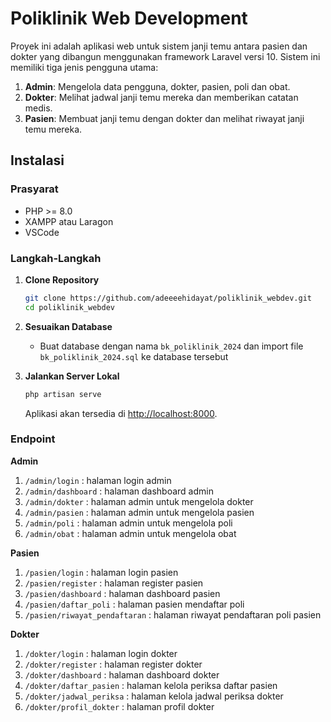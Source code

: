 # Poliklinik Web Development

Proyek ini adalah aplikasi web untuk sistem janji temu antara pasien dan dokter yang dibangun menggunakan framework Laravel versi 10. Sistem ini memiliki tiga jenis pengguna utama:

1. **Admin**: Mengelola data pengguna, dokter, pasien, poli dan obat.
2. **Dokter**: Melihat jadwal janji temu mereka dan memberikan catatan medis.
3. **Pasien**: Membuat janji temu dengan dokter dan melihat riwayat janji temu mereka.

## Instalasi

### Prasyarat
- PHP >= 8.0
- XAMPP atau Laragon
- VSCode

### Langkah-Langkah

1. **Clone Repository**
   ```bash
   git clone https://github.com/adeeeehidayat/poliklinik_webdev.git
   cd poliklinik_webdev
   ```

2. **Sesuaikan Database**
    - Buat database dengan nama `bk_poliklinik_2024` dan import file `bk_poliklinik_2024.sql` ke database tersebut

2. **Jalankan Server Lokal**
   ```bash
   php artisan serve
   ```
   Aplikasi akan tersedia di [http://localhost:8000](http://localhost:8000).

### Endpoint
**Admin**
1. ```/admin/login``` : halaman login admin
2. ```/admin/dashboard``` : halaman dashboard admin
2. ```/admin/dokter``` : halaman admin untuk mengelola dokter
2. ```/admin/pasien``` : halaman admin untuk mengelola pasien 
2. ```/admin/poli``` : halaman admin untuk mengelola poli 
2. ```/admin/obat``` : halaman admin untuk mengelola obat 

**Pasien**
1. ```/pasien/login``` : halaman login pasien
2. ```/pasien/register``` : halaman register pasien
3. ```/pasien/dashboard``` : halaman dashboard pasien
4. ```/pasien/daftar_poli``` : halaman pasien mendaftar poli
5. ```/pasien/riwayat_pendaftaran``` : halaman riwayat pendaftaran poli pasien

**Dokter**
1. ```/dokter/login``` : halaman login dokter
2. ```/dokter/register``` : halaman register dokter
3. ```/dokter/dashboard``` : halaman dashboard dokter
4. ```/dokter/daftar_pasien``` : halaman kelola periksa daftar pasien
5. ```/dokter/jadwal_periksa``` : halaman kelola jadwal periksa dokter
6. ```/dokter/profil_dokter``` : halaman profil dokter